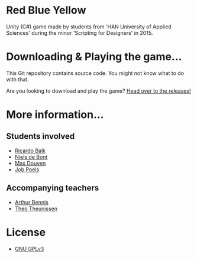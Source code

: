 # Red Blue Yellow

Unity (C#) game made by students from 'HAN University of Applied Sciences'
during the minor 'Scripting for Designers' in 2015.

# Downloading &amp; Playing the game...

This Git repository contains source code. You might not know what to do with that.

Are you looking to download and play the game? [Head over to the releases!](https://github.com/ellipticcurv3/RedBlueYellow/releases/latest)

# More information...

## Students involved

 - [Ricardo Balk](https://www.linkedin.com/in/ellipticcurv3)
 - [Niels de Bont](https://www.linkedin.com/in/niels-de-bont-3169a185/)
 - [Max Douven](https://www.linkedin.com/in/max-douven-5b3365144/)
 - [Job Poels](https://www.linkedin.com/in/job-poels-581125b9/)

## Accompanying teachers

 - [Arthur Bennis](https://www.linkedin.com/in/arthurbennis/)
 - [Theo Theunissen](https://www.linkedin.com/in/theo-theunissen-83246a/)

# License

 - [GNU GPLv3](./LICENSE)
